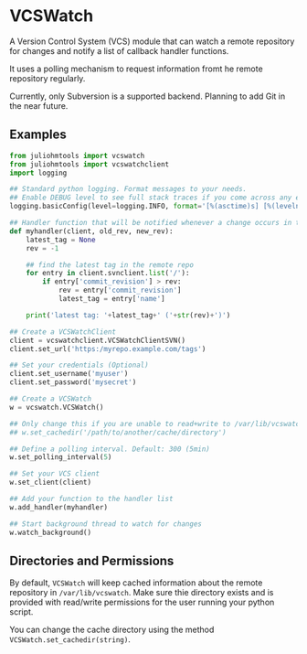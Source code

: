 # VCSWatch

A Version Control System (VCS) module that can watch a remote repository for changes and notify a list of callback handler functions.

It uses a polling mechanism to request information fromt he remote repository regularly.

Currently, only Subversion is a supported backend. Planning to add Git in the near future.

## Examples

```python
from juliohmtools import vcswatch
from juliohmtools import vcswatchclient
import logging

## Standard python logging. Format messages to your needs.
## Enable DEBUG level to see full stack traces if you come across any errors.
logging.basicConfig(level=logging.INFO, format='[%(asctime)s] [%(levelname)-8s] [%(name)s] [%(funcName)s] %(message)s')

## Handler function that will be notified whenever a change occurs in the remote repo
def myhandler(client, old_rev, new_rev):
    latest_tag = None
    rev = -1

    ## find the latest tag in the remote repo
    for entry in client.svnclient.list('/'):
        if entry['commit_revision'] > rev:
            rev = entry['commit_revision']
            latest_tag = entry['name']

    print('latest tag: '+latest_tag+' ('+str(rev)+')')

## Create a VCSWatchClient
client = vcswatchclient.VCSWatchClientSVN()
client.set_url('https:/myrepo.example.com/tags')

## Set your credentials (Optional)
client.set_username('myuser')
client.set_password('mysecret')

## Create a VCSWatch
w = vcswatch.VCSWatch()

## Only change this if you are unable to read+write to /var/lib/vcswatch.
## w.set_cachedir('/path/to/another/cache/directory')

## Define a polling interval. Default: 300 (5min)
w.set_polling_interval(5)

## Set your VCS client
w.set_client(client)

## Add your function to the handler list
w.add_handler(myhandler)

## Start background thread to watch for changes
w.watch_background()
```

## Directories and Permissions

By default, `VCSWatch` will keep cached information about the remote repository in `/var/lib/vcswatch`. Make sure thie directory exists and is provided with read/write permissions for the user running your python script.

You can change the cache directory using the method `VCSWatch.set_cachedir(string)`.
